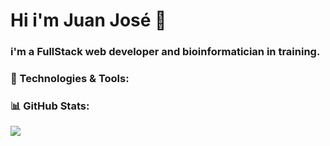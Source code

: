# Hi i'm Juan José 👋

### i'm a FullStack web developer and bioinformatician in training.

### 🧰 Technologies & Tools:


### 📊 GitHub Stats:

<img align="center" src="https://github-readme-stats.vercel.app/api/top-langs/?username=juanjo255&theme=radical" />

<!--
**juanjo255/juanjo255** is a ✨ _special_ ✨ repository because its `README.md` (this file) appears on your GitHub profile.

Here are some ideas to get you started:

- 🔭 I’m currently working on ...
- 🌱 I’m currently learning ...
- 👯 I’m looking to collaborate on ...
- 🤔 I’m looking for help with ...
- 💬 Ask me about ...
- 📫 How to reach me: ...
- 😄 Pronouns: ...
- ⚡ Fun fact: ...
-->
